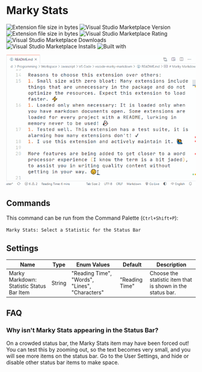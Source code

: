 # Marky Stats

![Extension file size in bytes](https://img.shields.io/static/v1?logo=visual-studio-code&label=made%20for&message=VS%20Code&color=0000ff)
![Visual Studio Marketplace Version](https://img.shields.io/visual-studio-marketplace/v/robole.marky-stats?logo=visual-studio-code&color=ffa500)
![Extension file size in bytes](https://img.shields.io/static/v1?logo=visual-studio-code&label=size&message=12KB&color=008000)
![Visual Studio Marketplace Rating](https://img.shields.io/visual-studio-marketplace/r/robole.marky-stats?logo=visual-studio-code&color=yellow)
![Visual Studio Marketplace Downloads](https://img.shields.io/visual-studio-marketplace/d/robole.marky-stats?logo=visual-studio-code&color=blue)
![Visual Studio Marketplace Installs](https://img.shields.io/visual-studio-marketplace/i/robole.marky-stats?logo=visual-studio-code&color=blue)
![Built with](https://img.shields.io/static/v1?label=built%20with&message=good%20vibrations%20%26%20javascript&color=violet)

![example of using extension](/img/example.gif)

## Commands

This command can be run from the Command Palette (`Ctrl+Shift+P`):

`Marky Stats: Select a Statistic for the Status Bar`

## Settings

| Name              | Type   | Enum Values                                    | Default        | Description                                                |
| ----------------- | ------ | ---------------------------------------------- | -------------- | ---------------------------------------------------------- |
| Marky Markdown: Statistic Status Bar Item | String | "Reading Time", "Words", "Lines", "Characters" | "Reading Time" | Choose the statistic item that is shown in the status bar. |

## FAQ

### Why isn't Marky Stats appearing in the Status Bar?

On a crowded status bar, the Marky Stats item may have been forced out! You can test this by zooming out, so the text becomes very small, and you will see more items on the status bar. Go to the User Settings, and hide or disable other status bar items to make space.
